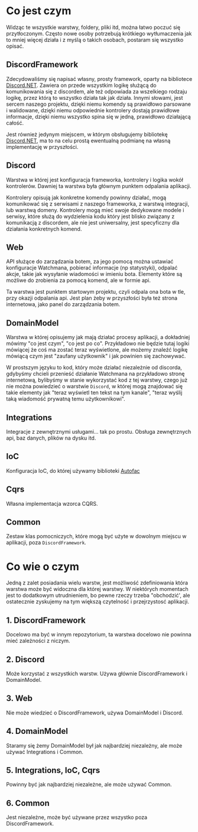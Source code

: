 # Co jest czym

Widząc te wszystkie warstwy, foldery, pliki itd, można łatwo poczuć się przytłoczonym. Często nowe osoby potrzebują krótkiego wytłumaczenia jak to mniej więcej działa i z myślą o takich osobach, postaram się wszystko opisać.

## DiscordFramework

Zdecydowaliśmy się napisać własny, prosty framework, oparty na bibliotece [Discord.NET](https://github.com/discord-net/Discord.Net). Zawiera on przede wszystkim logikę służącą do komunikowania się z discordem, ale też odpowiada za wszelkiego rodzaju logikę, przez którą to wszystko działa tak jak działa. Innymi słowami, jest sercem naszego projektu, dzięki niemu komendy są prawidłowo parsowane i walidowane, dzięki niemu odpowiednie kontrolery dostają prawidłowe informacje, dzięki niemu wszystko spina się w jedną, prawidłowo działającą całość.

Jest również jedynym miejscem, w którym obsługujemy bibliotekę [Discord.NET](https://github.com/discord-net/Discord.Net), ma to na celu prostą ewentualną podmianę na własną implementację w przyszłości.

## Discord

Warstwa w której jest konfiguracja frameworka, kontrolery i logika wokół kontrolerów. Dawniej ta warstwa była głównym punktem odpalania aplikacji.

Kontrolery opisują jak konkretne komendy powinny działać, mogą komunikować się z serwisami z naszego frameworka, z warstwą integracji, lub warstwą domeny. Kontrolery mogą mieć swoje dedykowane modele i serwisy, które służą do wydzielenia kodu który jest blisko związany z komunikacją z discordem, ale nie jest uniwersalny, jest specyficzny dla działania konkretnych komend.

## Web

API służące do zarządzania botem, za jego pomocą można ustawiać konfiguracje Watchmana, pobierać informacje (np statystyki), odpalać akcje, takie jak wysyłanie wiadomości w imieniu bota. Elementy które są możliwe do zrobienia za pomocą komend, ale w formie api.

Ta warstwa jest punktem startowym projektu, czyli odpala ona bota w tle, przy okazji odpalania api. Jest plan żeby w przyszłości była też strona internetowa, jako panel do zarządzania botem.

## DomainModel

Warstwa w której opisujemy jak mają działać procesy aplikacji, a dokładniej mówimy "co jest czym", "co jest po co". Przykładowo nie będzie tutaj logiki mówiącej że coś ma zostać teraz wyświetlone, ale możemy znaleźć logikę mówiącą czym jest "zaufany użytkownik" i jak powinien się zachowywać.

W prostszym języku to kod, który może działać niezależnie od discorda, gdybyśmy chcieli przenieść działanie Watchmana na przykładowo stronę internetową, bylibyśmy w stanie wykorzystać kod z tej warstwy, czego już nie można powiedzieć o warstwie `Discord`, w której mogą znajdować się takie elementy jak "teraz wyświetl ten tekst na tym kanale", "teraz wyślij taką wiadomość prywatną temu użytkownikowi".

## Integrations

Integracje z zewnętrznymi usługami... tak po prostu. Obsługa zewnętrznych api, baz danych, plików na dysku itd.

## IoC

Konfiguracja IoC, do której używamy biblioteki [Autofac](https://autofac.org/)

## Cqrs

Własna implementacja wzorca CQRS.

## Common

Zestaw klas pomocniczych, które mogą być użyte w dowolnym miejscu w aplikacji, poza `DiscordFramework`.

# Co wie o czym

Jedną z zalet posiadania wielu warstw, jest możliwość zdefiniowania która warstwa może być widoczna dla której warstwy. W niektórych momentach jest to dodatkowym utrudnieniem, bo pewne rzeczy trzeba "obchodzić', ale ostatecznie zyskujemy na tym większą czytelność i przejrzystosć aplikacji.

## 1. DiscordFramework

Docelowo ma być w innym repozytorium, ta warstwa docelowo nie powinna mieć zależności z niczym.

## 2. Discord

Może korzystać z wszystkich warstw. Używa głównie DiscordFramework i DomainModel.

## 3. Web

Nie może wiedzieć o DiscordFramework, używa DomainModel i Discord.

## 4. DomainModel

Staramy się żemy DomainModel był jak najbardziej niezależny, ale może używać Integrations i Common.

## 5. Integrations, IoC, Cqrs

Powinny być jak najbardziej niezależne, ale może używać Common.

## 6. Common

Jest niezależne, może być używane przez wszystko poza DiscordFramework.
